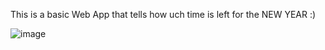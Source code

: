 This is a basic Web App that tells how uch time is left for the NEW YEAR :)

![image](https://user-images.githubusercontent.com/72062616/193441853-619f9e43-8b74-4e3a-9bf1-0814b3ea9f5a.png)
